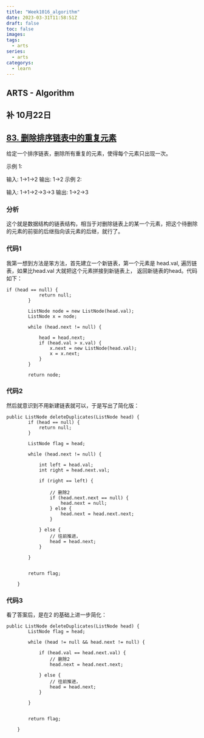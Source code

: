 ```yaml
---
title: "Week1016_algorithm"
date: 2023-03-31T11:58:51Z
draft: false 
toc: false
images:
tags:
  - arts 
series:
  - arts 
categorys:
  - learn 
---
```


## ARTS - Algorithm
## 补 10月22日
## [83. 删除排序链表中的重复元素](https://leetcode-cn.com/problems/remove-duplicates-from-sorted-list/description/)


给定一个排序链表，删除所有重复的元素，使得每个元素只出现一次。

示例 1:

输入: 1->1->2
输出: 1->2
示例 2:

输入: 1->1->2->3->3
输出: 1->2->3


### 分析

这个就是数据结构的链表结构，相当于对删除链表上的某一个元素，把这个待删除的元素的前驱的后继指向该元素的后继，就行了。 

### 代码1
我第一想到方法是笨方法，首先建立一个新链表，第一个元素是 head.val, 遍历链表，如果比head.val 大就把这个元素拼接到新链表上， 返回新链表的head。代码如下：

```
if (head == null) {
            return null;
        }

        ListNode node = new ListNode(head.val);
        ListNode x = node;

        while (head.next != null) {

            head = head.next;
            if (head.val > x.val) {
                x.next = new ListNode(head.val);
                x = x.next;
            }
        }

        return node;

```

### 代码2
然后就意识到不用新建链表就可以，于是写出了简化版：

```
public ListNode deleteDuplicates(ListNode head) {
        if (head == null) {
            return null;
        }

        ListNode flag = head;

        while (head.next != null) {

            int left = head.val;
            int right = head.next.val;

            if (right == left) {

                // 删除2
                if (head.next.next == null) {
                    head.next = null;
                } else {
                    head.next = head.next.next;
                }

            } else {
                // 往前推进，
                head = head.next;
            }

        }


        return flag;

    }
```


### 代码3 

看了答案后，是在2 的基础上进一步简化：

```
public ListNode deleteDuplicates(ListNode head) {
        ListNode flag = head;

        while (head != null && head.next != null) {

            if (head.val == head.next.val) {
                // 删除2
                head.next = head.next.next;

            } else {
                // 往前推进，
                head = head.next;
            }

        }


        return flag;

    }
```